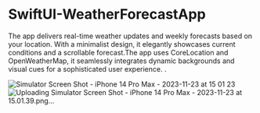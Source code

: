 # SwiftUI-WeatherForecastApp
The app delivers real-time weather updates and weekly forecasts based on your location. With a minimalist design, it elegantly showcases current conditions and a scrollable forecast.The app uses CoreLocation and OpenWeatherMap, it seamlessly integrates dynamic backgrounds and visual cues for a sophisticated user experience.
.

![Simulator Screen Shot - iPhone 14 Pro Max - 2023-11-23 at 15 01 23](https://github.com/MemoryMhou/SwiftUI-WeatherForecastApp/assets/125181104/d69b1a0f-c87a-4ee4-80c7-e0df99768628)
![Uploading Simulator Screen Shot - iPhone 14 Pro Max - 2023-11-23 at 15.01.39.png…]()
